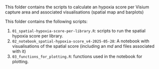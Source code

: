 This folder contains the scripts to calculate an hypoxia score per Visium capture area and associated visualisations (spatial map and barplots)

This folder contains the following scripts:

1) `01_spatial-hypoxia-score-per-library.R`: scripts to run the spatial hypoxia score per library.
2) `02_notebook_spatial-hypoxia-score_v4-2025-05-28`: A notebook with visualisations of the spatial score (including an *md* and files associated with it)
3) `03_functions_for_plotting.R`: functions used in the notebook for plotting. 
